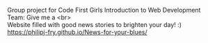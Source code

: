 <!DOCTYPE html>
Group project for Code First Girls Introduction to Web Development<br>
Team: Give me a &lt;br&gt;<br>
Website filled with good news stories to brighten your day! :)<br>
https://philipj-fry.github.io/News-for-your-blues/
